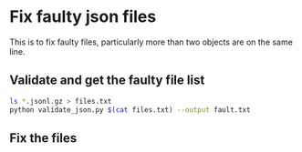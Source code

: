# Fix faulty json files

This is to fix faulty files, particularly more than two objects are on the same line. 

## Validate and get the faulty file list
```bash
ls *.jsonl.gz > files.txt
python validate_json.py $(cat files.txt) --output fault.txt
```

## Fix the files
